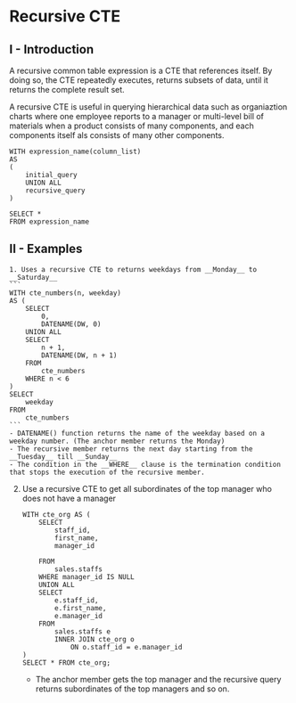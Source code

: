 # Recursive CTE
## I - Introduction
A recursive common table expression is a CTE that references itself.
By doing so, the CTE repeatedly executes, returns subsets of data, until it returns the complete result set.

A recursive CTE is useful in querying hierarchical data such as organiaztion charts where one employee reports to a manager or multi-level bill of materials when a product consists of many components, and each components itself als consists of many other components.

```
WITH expression_name(column_list)
AS
(
    initial_query
    UNION ALL
    recursive_query
)

SELECT * 
FROM expression_name
```

## II - Examples 
    1. Uses a recursive CTE to returns weekdays from __Monday__ to __Saturday__
    ```
    WITH cte_numbers(n, weekday) 
    AS (
        SELECT
            0,
            DATENAME(DW, 0)
        UNION ALL
        SELECT
            n + 1,
            DATENAME(DW, n + 1)
        FROM
            cte_numbers
        WHERE n < 6
    )   
    SELECT
        weekday
    FROM
        cte_numbers
    ```
    - DATENAME() function returns the name of the weekday based on a weekday number. (The anchor member returns the Monday)
    - The recursive member returns the next day starting from the __Tuesday__ till __Sunday__
    - The condition in the __WHERE__ clause is the termination condition that stops the execution of the recursive member.

2. Use a recursive CTE to get all subordinates of the top manager who does not have a manager
    ```
    WITH cte_org AS (
        SELECT       
            staff_id, 
            first_name,
            manager_id
            
        FROM       
            sales.staffs
        WHERE manager_id IS NULL
        UNION ALL
        SELECT 
            e.staff_id, 
            e.first_name,
            e.manager_id
        FROM 
            sales.staffs e
            INNER JOIN cte_org o 
                ON o.staff_id = e.manager_id
    )
    SELECT * FROM cte_org;
    
    ```
    - The anchor member gets the top manager and the recursive query returns subordinates of the top managers and so on.



